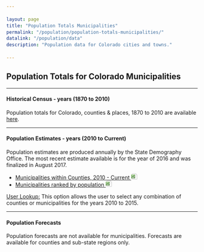 ```yaml
---

layout: page
title: "Population Totals Municipalities"
permalink: "/population/population-totals-municipalities/"
datalink: "/population/data"
description: "Population data for Colorado cities and towns."

---
```


## Population Totals for Colorado Municipalities

- - -

#### Historical Census - years (1870 to 2010)

Population totals for Colorado, counties & places, 1870 to 2010 are available [here](/population/data/historical_census/).

- - -

#### Population Estimates - years (2010 to Current)

Population estimates are produced annually by the State Demography Office. The most recent estimate available is for the year of 2016 and was finalized in August 2017.

- [Municipalities within Counties, 2010 - Current ![xls](/images/page_white_excel.png 'download xls file')](https://drive.google.com/open?id=1iiBcdkXzXAM6w1IRkt54y_vLdbCgTBY8)
- [Municipalities ranked by population ![xls](/images/page_white_excel.png 'download xls file')](https://drive.google.com/open?id=https://drive.google.com/open?id=19h3nc5QDFqdwZ0PPRjE2xyfx2VLZJLWO)


[User Lookup:](/population/data/muni-pop-housing/) 
This option allows the user to select any combination of counties or municipalities for the years 2010 to 2015.

- - -

#### Population Forecasts

Population forecasts are not available for municipalities. Forecasts are available for counties and sub-state regions only.
